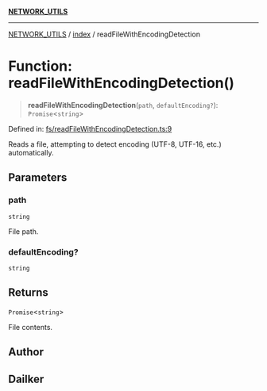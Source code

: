 [**NETWORK_UTILS**](../../README.md)

***

[NETWORK_UTILS](../../README.md) / [index](../README.md) / readFileWithEncodingDetection

# Function: readFileWithEncodingDetection()

> **readFileWithEncodingDetection**(`path`, `defaultEncoding?`): `Promise`\<`string`\>

Defined in: [fs/readFileWithEncodingDetection.ts:9](https://github.com/dailker/everyutil/blob/26e2bb73429918cf0d08899e9efd90b82a42c92e/src/fs/readFileWithEncodingDetection.ts#L9)

Reads a file, attempting to detect encoding (UTF-8, UTF-16, etc.) automatically.

## Parameters

### path

`string`

File path.

### defaultEncoding?

`string`

## Returns

`Promise`\<`string`\>

File contents.

## Author

## Dailker
